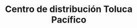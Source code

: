 ---
title: "Centro de distribución Toluca Pacífico"
url: /toluca/centro-de-distribucion-toluca-pacifico/
shop: bebidas
---